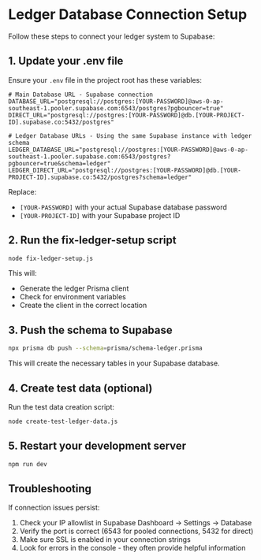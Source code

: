 # Ledger Database Connection Setup

Follow these steps to connect your ledger system to Supabase:

## 1. Update your .env file

Ensure your `.env` file in the project root has these variables:

```
# Main Database URL - Supabase connection
DATABASE_URL="postgresql://postgres:[YOUR-PASSWORD]@aws-0-ap-southeast-1.pooler.supabase.com:6543/postgres?pgbouncer=true"
DIRECT_URL="postgresql://postgres:[YOUR-PASSWORD]@db.[YOUR-PROJECT-ID].supabase.co:5432/postgres"

# Ledger Database URLs - Using the same Supabase instance with ledger schema
LEDGER_DATABASE_URL="postgresql://postgres:[YOUR-PASSWORD]@aws-0-ap-southeast-1.pooler.supabase.com:6543/postgres?pgbouncer=true&schema=ledger"
LEDGER_DIRECT_URL="postgresql://postgres:[YOUR-PASSWORD]@db.[YOUR-PROJECT-ID].supabase.co:5432/postgres?schema=ledger"
```

Replace:
- `[YOUR-PASSWORD]` with your actual Supabase database password
- `[YOUR-PROJECT-ID]` with your Supabase project ID

## 2. Run the fix-ledger-setup script

```bash
node fix-ledger-setup.js
```

This will:
- Generate the ledger Prisma client
- Check for environment variables
- Create the client in the correct location

## 3. Push the schema to Supabase

```bash
npx prisma db push --schema=prisma/schema-ledger.prisma
```

This will create the necessary tables in your Supabase database.

## 4. Create test data (optional)

Run the test data creation script:

```bash
node create-test-ledger-data.js
```

## 5. Restart your development server

```bash
npm run dev
```

## Troubleshooting

If connection issues persist:

1. Check your IP allowlist in Supabase Dashboard -> Settings -> Database
2. Verify the port is correct (6543 for pooled connections, 5432 for direct)
3. Make sure SSL is enabled in your connection strings
4. Look for errors in the console - they often provide helpful information 